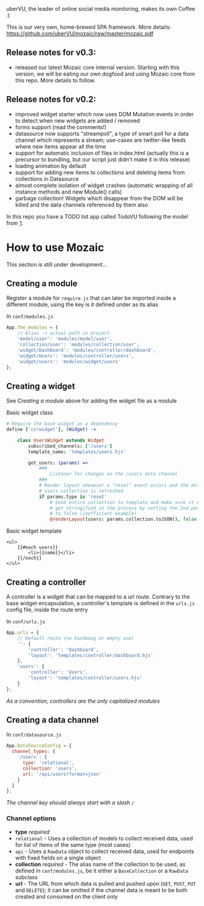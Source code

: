 uberVU, the leader of online social media monitoring, makes its own Coffee :)

This is our very own, home-brewed SPA framework. More details:
https://github.com/uberVU/mozaic/raw/master/mozaic.pdf

## Release notes for v0.3:
* released our latest Mozaic core internal version. Starting with this version, we will be eating our own dogfood and using Mozaic core from this repo. More details to follow.

## Release notes for v0.2:
* improved widget starter which now uses DOM Mutation events in order to detect when new widgets are added / removed
* forms support (read the comments!)
* datasource now supports "streampoll", a type of smart poll for a data channel which represents a stream; use-cases are twitter-like feeds where new items appear all the time
* support for automatic inclusion of files in index.html (actually this is a precursor to bundling, but our script just didn't make it in this release)
* loading animation by default
* support for adding new items to collections and deleting items from collections in Datasource
* almost complete isolation of widget crashes (automatic wrapping of all instance methods and new Module() calls)
* garbage collection! Widgets which disappear from the DOM will be killed and the data channels referenced by them also

In this repo you have a TODO list app called TodoVU following the model from [1].

[1]: http://addyosmani.github.com/todomvc/

# How to use Mozaic
This section is still under development...

## Creating a module
Register a module for `require.js` that can later be imported inside a different module, using the key is it defined under as its alias

In `conf/modules.js`
```js
App.the_modules = {
    // Alias -> actual path in project
    'model/user': 'modules/model/user',
    'collection/user': 'modules/collection/user',
    'widget/Dashboard': 'modules/controller/dashboard',
    'widget/Users': 'modules/controller/users',
    'widget/users': 'modules/widget/users'
};
```

## Creating a widget
See _Creating a module_ above for adding the widget file as a module

Basic widget class
```coffee
# Require the base widget as a dependency
define ['cs!widget'], (Widget) ->

    class UsersWidget extends Widget
        subscribed_channels: ['/users']
        template_name: 'templates/users.hjs'

        get_users: (params) =>
            ###
                Listener for changes on the /users data channel
            ###
            # Render layout whenever a "reset" event occurs and the entire
            # users collection is refreshed
            if params.type is 'reset'
                # Send entire collection to template and make sure it doesn't
                # get stringified in the process by setting the 2nd parameter
                # to false (inefficient example)
                @renderLayout(users: params.collection.toJSON(), false)
```

Basic widget template
```hjs
<ul>
    {{#each users}}
        <li>{{name}}</li>
    {{/each}}
</ul>
```

## Creating a controller
A controller is a widget that can be mapped to a url route. Contrary to the base widget encapsulation, a controller's template is defined in the `urls.js` config file, inside the route entry

In `conf/urls.js`
```js
App.urls = {
    // Default route (no hashbang or empty one)
    '': {
        'controller': 'Dashboard',
        'layout': 'templates/controller/dashboard.hjs'
    },
    'users': {
        'controller': 'Users',
        'layout': 'templates/controller/users.hjs'
    }
};
```
_As a convention, controllers are the only capitalized modules_

## Creating a data channel

In `conf/datasource.js`
```js
App.DataSourceConfig = {
  channel_types: {
    '/users': {
      type: 'relational',
      collection: 'users',
      url: '/api/users?format=json'
    }
  }
};
```
_The channel key should always start with a slash `/`_

### Channel options
* __type__ _required_
 * `relational` - Uses a collection of models to collect received data, used for list of items of the same type (most cases)
 * `api` - Uses a `RawData` object to collect received data, used for endpoints with fixed fields on a single object
* __collection__ _required_ - The alias name of the collection to be used, as defined in `conf/modules.js`, be it either a `BaseCollection` or a `RawData` subclass
* __url__ - The URL from which data is pulled and pushed upon (`GET`, `POST`, `PUT` and `DELETE`); it can be omitted if the channel data is meant to be both created and consumed on the client only
